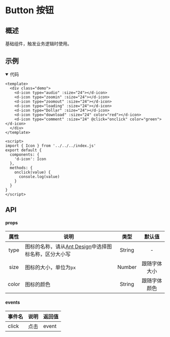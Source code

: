 # Button 按钮

## 概述
基础组件，触发业务逻辑时使用。

## 示例

<ClientOnly>
  <demo-icon></demo-icon>
</ClientOnly>

<details open>
<summary>代码</summary>

```vue
<template>
  <div class="demo">
    <d-icon type="audio" :size="24"></d-icon>
    <d-icon type="zoomin" :size="24"></d-icon>
    <d-icon type="zoomout" :size="24"></d-icon>
    <d-icon type="loading" :size="24"></d-icon>
    <d-icon type="Dollar" :size="24"></d-icon>
    <d-icon type="download" :size="24" color="red"></d-icon>
    <d-icon type="comment" :size="24" @click="onclick" color="green"></d-icon>
  </div>
</template>

<script>
import { Icon } from '../../../index.js'
export default {
  components: {
    'd-icon': Icon
  },
  methods: {
    onclick(value) {
      console.log(value)
    }
  }
}
</script>
```

</details>


## API
#### props

| 属性 | 说明 | 类型 | 默认值 |
| :------: | ------ | :------: | :------: |
| type | 图标的名称，请从[Ant Design](https://www.iconfont.cn/collections/detail?cid=9402)中选择图标名称，区分大小写 | String | - |
| size | 图标的大小，单位为`px` | Number | 跟随字体大小 |
| color | 图标的颜色 | String | 跟随字体颜色 |

#### events

| 事件名 | 说明 | 返回值
| ------ | ------ | ------ |
| click | 点击 | event |
